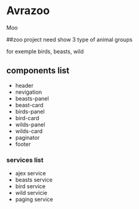 # Avrazoo
Moo

##zoo project need show 3 type of animal groups

for exemple birds, beasts, wild

## components list

* header
* nevigation
* beasts-panel
* beast-card
* birds-panel
* bird-card
* wilds-panel
* wilds-card
* paginator
* footer

### services list 
* ajex service
* beasts service
* bird service
* wild servicie
* paging service